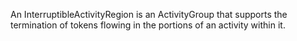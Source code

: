 An InterruptibleActivityRegion is an ActivityGroup that supports the termination of tokens flowing in the portions of an activity within it.
